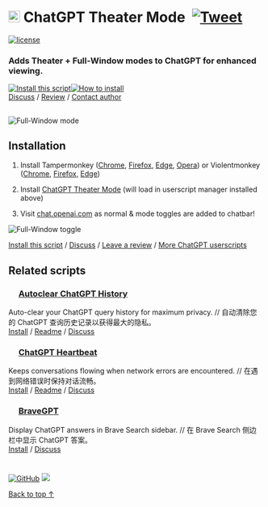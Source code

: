 # <picture><source media="(prefers-color-scheme: dark)" srcset="https://i.imgur.com/RduASbD.png"><img width=23 src="https://www.google.com/s2/favicons?sz=64&domain=openai.com"></picture> ChatGPT Theater Mode &nbsp;[![Tweet](https://img.shields.io/twitter/url/http/shields.io.svg?style=social)](https://twitter.com/intent/tweet?text=Theater%20%26%20Full-Window%20modes%20were%20just%20added%20to%20ChatGPT%21&url=https://github.com/adamlui/userscripts/tree/master/chatgpt/chatgpt-theater-modey&hashtags=greasemonkey,openai,chatgpt)

[![license](https://img.shields.io/badge/License-MIT-green.svg)](https://github.com/adamlui/userscripts/blob/master/LICENSE.md)

### Adds Theater + Full-Window modes to ChatGPT for enhanced viewing.

<a href="https://github.com/adamlui/userscripts/raw/master/chatgpt/chatgpt-theater-mode/chatgpt-theater-mode.user.js"><img alt="Install this script" src="https://raw.githubusercontent.com/adamlui/userscripts/master/install-button.svg"></a><a href="#installation"><img alt="How to install" title="How to install" src="https://github.com/adamlui/userscripts/raw/master/help-button.svg"></a>
<br>
[Discuss](https://github.com/adamlui/userscripts/discussions) / 
[Review](https://greasyfork.org/en/scripts/461473-chatgpt-theater-mode/feedback#post-discussion) / 
[Contact author](https://elonsucks.org/@adam)
##
![Full-Window mode](https://user-images.githubusercontent.com/10906554/223853808-4de8e340-24a4-46c9-9764-3d20ce8c217a.png)

## Installation

1. Install Tampermonkey ([Chrome](https://chrome.google.com/webstore/detail/tampermonkey/dhdgffkkebhmkfjojejmpbldmpobfkfo), [Firefox](https://addons.mozilla.org/firefox/addon/tampermonkey/), [Edge](https://microsoftedge.microsoft.com/addons/detail/tampermonkey/iikmkjmpaadaobahmlepeloendndfphd), [Opera](https://addons.opera.com/en/extensions/details/tampermonkey-beta/)) or Violentmonkey ([Chrome](https://chrome.google.com/webstore/detail/violent-monkey/jinjaccalgkegednnccohejagnlnfdag), [Firefox](https://addons.mozilla.org/firefox/addon/violentmonkey/), [Edge](https://microsoftedge.microsoft.com/addons/detail/violentmonkey/eeagobfjdenkkddmbclomhiblgggliao))

2. Install [ChatGPT Theater Mode](https://greasyfork.org/en/scripts/461473-chatgpt-theater-mode) (will load in userscript manager installed above)

3. Visit [chat.openai.com](https://chat.openai.com) as normal & mode toggles are added to chatbar!

![Full-Window toggle](https://user-images.githubusercontent.com/10906554/223853489-d29244bb-0a67-4cf8-94dc-521398f1b261.png)

[Install this script](https://greasyfork.org/en/scripts/461473-chatgpt-theater-mode) / 
[Discuss](https://github.com/adamlui/userscripts/discussions) / 
[Leave a review](https://greasyfork.org/en/scripts/461473-chatgpt-theater-mode/feedback#post-discussion) / 
[More ChatGPT userscripts](https://github.com/adamlui/userscripts/tree/master/chatgpt)

## Related scripts

### <picture><source media="(prefers-color-scheme: dark)" srcset="https://i.imgur.com/RduASbD.png"><img width=16 src="https://www.google.com/s2/favicons?sz=64&domain=openai.com"></picture> [Autoclear ChatGPT History](https://github.com/adamlui/userscripts/tree/master/chatgpt/autoclear-chatgpt-history)

Auto-clear your ChatGPT query history for maximum privacy. // 自动清除您的 ChatGPT 查询历史记录以获得最大的隐私。
<br>[Install](https://greasyfork.org/en/scripts/460805-auto-clear-chatgpt-history) / [Readme](https://github.com/adamlui/userscripts/tree/master/chatgpt/autoclear-chatgpt-history/README.md) / [Discuss](https://github.com/adamlui/userscripts/discussions)

### <picture><source media="(prefers-color-scheme: dark)" srcset="https://i.imgur.com/RduASbD.png"><img width=16 src="https://www.google.com/s2/favicons?sz=64&domain=openai.com"></picture> [ChatGPT Heartbeat](https://github.com/adamlui/userscripts/blob/master/chatgpt/chatgpt-heartbeat)

Keeps conversations flowing when network errors are encountered. // 在遇到网络错误时保持对话流畅。<br>
[Install](https://github.com/adamlui/userscripts/raw/master/chatgpt/chatgpt-heartbeat/ChatGPT-Heartbeat.user.js) / 
[Readme](https://github.com/adamlui/userscripts/blob/master/chatgpt/chatgpt-heartbeat/README.md) / 
[Discuss](https://github.com/adamlui/userscripts/discussions)

### <img src="https://brave.com/static-assets/images/brave-logo-sans-text.svg" width=16> [BraveGPT](https://github.com/adamlui/userscripts/blob/master/chatgpt/bravegpt)

Display ChatGPT answers in Brave Search sidebar. // 在 Brave Search 侧边栏中显示 ChatGPT 答案。<br>
[Install](https://bravegpt.com/userscript/code/bravegpt.user.js) / 
[Discuss](https://github.com/adamlui/userscripts/discussions)

#

[![GitHub](https://img.shields.io/github/followers/adamlui?label=Follow%20%40adamlui&style=social)](https://github.com/adamlui)
<a href="https://elonsucks.org/@adam" target="_blank"><img align="bottom" src="https://img.shields.io/mastodon/follow/109387703022229926?domain=https%3A%2F%2Felonsucks.org&style=social"></a>


<a href="#-chatgpt-theater-mode-">Back to top ↑</a>
